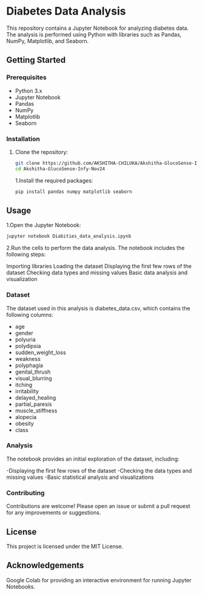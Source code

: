 # Diabetes Data Analysis

This repository contains a Jupyter Notebook for analyzing diabetes data. The analysis is performed using Python with libraries such as Pandas, NumPy, Matplotlib, and Seaborn.

## Getting Started


### Prerequisites

- Python 3.x
- Jupyter Notebook
- Pandas
- NumPy
- Matplotlib
- Seaborn

### Installation

1. Clone the repository:
   ```sh
   git clone https://github.com/AKSHITHA-CHILUKA/Akshitha-GlucoSense-Infy-Nov24.git
   cd Akshitha-GlucoSense-Infy-Nov24
   ```

   1.Install the required packages:
   ```sh
   pip install pandas numpy matplotlib seaborn
   ```

## Usage

1.Open the Jupyter Notebook:
```sh
jupyter notebook Diabities_data_analysis.ipynb
```

2.Run the cells to perform the data analysis. The notebook includes the following steps:

Importing libraries
Loading the dataset
Displaying the first few rows of the dataset
Checking data types and missing values
Basic data analysis and visualization

### Dataset
The dataset used in this analysis is diabetes_data.csv, which contains the following columns:

- age
- gender
- polyuria
- polydipsia
- sudden_weight_loss
- weakness
- polyphagia
- genital_thrush
- visual_blurring
- itching
- irritability
- delayed_healing
- partial_paresis
- muscle_stiffness
- alopecia
- obesity
- class

### Analysis
The notebook provides an initial exploration of the dataset, including:

-Displaying the first few rows of the dataset
-Checking the data types and missing values
-Basic statistical analysis and visualizations

### Contributing
Contributions are welcome! Please open an issue or submit a pull request for any improvements or suggestions.

## License
This project is licensed under the MIT License.

## Acknowledgements
Google Colab for providing an interactive environment for running Jupyter Notebooks.
